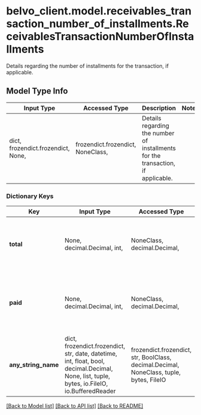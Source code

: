 # belvo_client.model.receivables_transaction_number_of_installments.ReceivablesTransactionNumberOfInstallments

Details regarding the number of installments for the transaction, if applicable.

## Model Type Info
Input Type | Accessed Type | Description | Notes
------------ | ------------- | ------------- | -------------
dict, frozendict.frozendict, None,  | frozendict.frozendict, NoneClass,  | Details regarding the number of installments for the transaction, if applicable. | 

### Dictionary Keys
Key | Input Type | Accessed Type | Description | Notes
------------ | ------------- | ------------- | ------------- | -------------
**total** | None, decimal.Decimal, int,  | NoneClass, decimal.Decimal,  | The number of payments required to pay the cost of the transaction. | value must be a 32 bit integer
**paid** | None, decimal.Decimal, int,  | NoneClass, decimal.Decimal,  | The number of payments already made to pay the cost of the transaction. | value must be a 32 bit integer
**any_string_name** | dict, frozendict.frozendict, str, date, datetime, int, float, bool, decimal.Decimal, None, list, tuple, bytes, io.FileIO, io.BufferedReader | frozendict.frozendict, str, BoolClass, decimal.Decimal, NoneClass, tuple, bytes, FileIO | any string name can be used but the value must be the correct type | [optional]

[[Back to Model list]](../../README.md#documentation-for-models) [[Back to API list]](../../README.md#documentation-for-api-endpoints) [[Back to README]](../../README.md)

